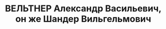 ---
title: ВЕЛЬТНЕР Александр Васильевич, он же Шандер Вильгельмович
description: 'Род. в 1889, Венгрия, г. Будапешт, венгр (мадьяр), обр.: среднее. Проживал:
  г. Новосибирск. Заместитель начальника политотдела Западно-Сибирского Управления
  ГВФ

  Арестован 17.08.1937. Обв. в "причастности к антисоветской правотроцкистской организации,
  шпионаже" (ст. 58-1 "а", 58-8-11 УК РСФСР). Приговор: ВК ВС СССР, 11.06.1938 – ВМН.
  Расстрелян 11.06.1938.

  Реабилитирован 27.06.1957'
---